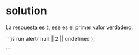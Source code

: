 # solution

La respuesta es `2`, ese es el primer valor verdadero.

\`\`\`js run alert\( null \|\| 2 \|\| undefined \);

\`\`\`

